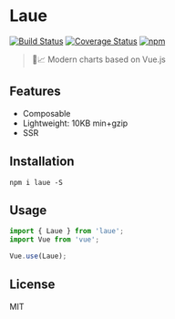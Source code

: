 # Laue

[![Build Status](https://img.shields.io/travis/QingWei-Li/laue.svg?style=flat-square)](https://travis-ci.org/QingWei-Li/laue)
[![Coverage Status](https://img.shields.io/coveralls/QingWei-Li/laue.svg?style=flat-square)](https://coveralls.io/github/QingWei-Li/laue?branch=master)
[![npm](https://img.shields.io/npm/v/laue.svg?style=flat-square)](https://www.npmjs.com/package/laue)

> 🖖📈 Modern charts based on Vue.js

## Features

* Composable
* Lightweight: 10KB min+gzip
* SSR

## Installation

```shell
npm i laue -S
```

## Usage

```javascript
import { Laue } from 'laue';
import Vue from 'vue';

Vue.use(Laue);
```

## License

MIT
